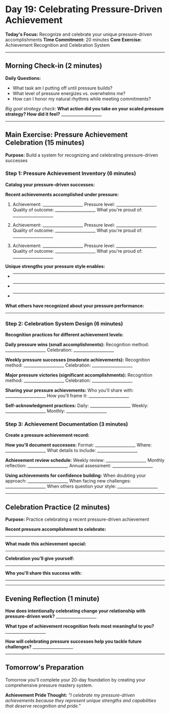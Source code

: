# Day 19: Celebrating Pressure-Driven Achievement

**Today's Focus:** Recognize and celebrate your unique pressure-driven accomplishments
**Time Commitment:** 20 minutes
**Core Exercise:** Achievement Recognition and Celebration System

---

## Morning Check-in (2 minutes)

**Daily Questions:**
- What task am I putting off until pressure builds?
- What level of pressure energizes vs. overwhelms me?
- How can I honor my natural rhythms while meeting commitments?

*Big goal strategy check:*
**What action did you take on your scaled pressure strategy? How did it feel?** ____________________

---

## Main Exercise: Pressure Achievement Celebration (15 minutes)

**Purpose:** Build a system for recognizing and celebrating pressure-driven successes

### Step 1: Pressure Achievement Inventory (6 minutes)

**Catalog your pressure-driven successes:**

**Recent achievements accomplished under pressure:**
1. Achievement: ____________________
   Pressure level: ____________________
   Quality of outcome: ____________________
   What you're proud of: ____________________

2. Achievement: ____________________
   Pressure level: ____________________
   Quality of outcome: ____________________
   What you're proud of: ____________________

3. Achievement: ____________________
   Pressure level: ____________________
   Quality of outcome: ____________________
   What you're proud of: ____________________

**Unique strengths your pressure style enables:**
- ____________________
- ____________________
- ____________________

**What others have recognized about your pressure performance:**
____________________

### Step 2: Celebration System Design (6 minutes)

**Recognition practices for different achievement levels:**

**Daily pressure wins (small accomplishments):**
Recognition method: ____________________
Celebration: ____________________

**Weekly pressure successes (moderate achievements):**
Recognition method: ____________________
Celebration: ____________________

**Major pressure victories (significant accomplishments):**
Recognition method: ____________________
Celebration: ____________________

**Sharing your pressure achievements:**
Who you'll share with: ____________________
How you'll frame it: ____________________

**Self-acknowledgment practices:**
Daily: ____________________
Weekly: ____________________
Monthly: ____________________

### Step 3: Achievement Documentation (3 minutes)

**Create a pressure achievement record:**

**How you'll document successes:**
Format: ____________________
Where: ____________________
What details to include: ____________________

**Achievement review schedule:**
Weekly review: ____________________
Monthly reflection: ____________________
Annual assessment: ____________________

**Using achievements for confidence building:**
When doubting your approach: ____________________
When facing new challenges: ____________________
When others question your style: ____________________

---

## Celebration Practice (2 minutes)

**Purpose:** Practice celebrating a recent pressure-driven achievement

**Recent pressure accomplishment to celebrate:**
____________________

**What made this achievement special:**
____________________

**Celebration you'll give yourself:**
____________________

**Who you'll share this success with:**
____________________

---

## Evening Reflection (1 minute)

**How does intentionally celebrating change your relationship with pressure-driven work?** ____________________

**What type of achievement recognition feels most meaningful to you?** ____________________

**How will celebrating pressure successes help you tackle future challenges?** ____________________

---

## Tomorrow's Preparation
Tomorrow you'll complete your 20-day foundation by creating your comprehensive pressure mastery system.

**Achievement Pride Thought:**
*"I celebrate my pressure-driven achievements because they represent unique strengths and capabilities that deserve recognition and pride."*